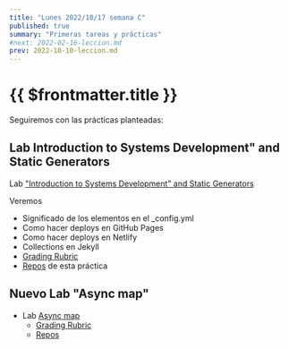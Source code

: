 ```yaml
---
title: "Lunes 2022/10/17 semana C"
published: true
summary: "Primeras tareas y prácticas"
#next: 2022-02-16-leccion.md
prev: 2022-10-10-leccion.md
---
```


# {{ $frontmatter.title }}

Seguiremos con las prácticas planteadas: 

## Lab Introduction to Systems Development" and Static Generators

Lab ["Introduction to Systems Development" and Static Generators](/practicas/intro2sd.html)

Veremos 

* Significado de los elementos en el _config.yml
* Como hacer deploys en GitHub Pages
* Como hacer deploys en Netlify
* Collections en Jekyll
* [Grading Rubric](/practicas/intro2sd.html#rubrica)
* [Repos](https://github.com/orgs/ULL-MII-SYTWS-2223/repositories?q=intro2sd) de esta práctica


## Nuevo Lab "Async map"

*   Lab [Async map](/practicas/asyncmap.html)
    *   [Grading Rubric](/practicas/asyncmap.html#rubrica)
    *   [Repos](https://github.com/orgs/ULL-MII-SYTWS-2223/repositories?q=asyncmap)
